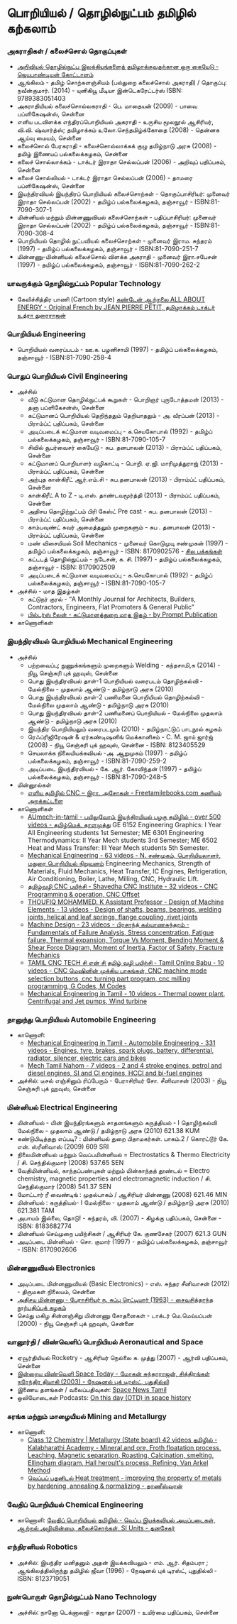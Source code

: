  # பொறியியல் / தொழில்நுட்பம் தமிழில் கற்கலாம்
 ### அகராதிகள் / கலைச்சொல் தொகுப்புகள்
  * [அறிவியல் தொழில்நுட்ப இலக்கியங்களைத் தமிழாக்குவதற்கான ஒரு கையேடு - ஜெயபாண்டியன் கோட்டாளம்](https://drive.google.com/file/d/0BzwpbxABzaV5SzVpQ24tY0NGVXc/edit)
  * ஆங்கிலம் - தமிழ் சொற்களஞ்சியம் (பல்துறை கலைச்சொல் அகராதி)  /  தொகுப்பு: நவீன்குமார்.  (2014) - யுனிகியூ மீடியா இன்டெகரேட்டர்ஸ் ISBN: 9789383051403
  * அகராதியியல் கலைச்சொல்லகராதி - பெ. மாதையன் (2009) - பாவை பப்ளிகேஷன்ஸ், சென்னை
  * எளிய படவிளக்க எந்திரப்பொறியியல் அகராதி - உருசிய மூலநூல் ஆசிரியர், வி.வி. ஷ்வார்த்ஸ்;  தமிழாக்கம் உலோ.செந்தமிழ்க்கோதை (2008) - தென்னக ஆய்வு மையம், சென்னை
  * கலைச்சொல் பேரகராதி - கலைச்சொல்லாக்கக் குழு தமிழ்நாடு அரசு  (2008) - தமிழ் இணையப் பல்கலைக்கழகம், சென்னை
  * கலைச் சொல்லாக்கம் - டாக்டர் இராதா செல்லப்பன் (2006) - அறிவுப் பதிப்பகம், சென்னை
  * கலைச் சொல்லியல் - டாக்டர் இராதா செல்லப்பன் (2006) - தாமரை பப்ளிகேஷன்ஸ், சென்னை 
  * இயந்திரவியல் இயந்திரப் பொறியியல் கலைச்சொற்கள் - தொகுப்பாசிரியர்: முனைவர் இராதா செல்லப்பன் (2002) - தமிழ்ப் பல்கலைக்கழகம், தஞ்சாவூர் -  ISBN:81-7090-307-1
  * மின்னியல் மற்றும் மின்னணுவியல் கலைச்சொற்கள் - பதிப்பாசிரியர்: முனைவர் இராதா செல்லப்பன் (2002) - தமிழ்ப் பல்கலைக்கழகம், தஞ்சாவூர் - ISBN:81-7090-308-4
  * பொறியியல் தொழில் நுட்பவியல் கலைச்சொற்கள் - முனைவர் இராம. சுந்தரம் (1997) - தமிழ்ப் பல்கலைக்கழகம், தஞ்சாவூர் - ISBN:81-7090-251-7
  * மின்னணு-மின்னியல் கலைச்சொல் விளக்க அகராதி - முனைவர் இரா.சபேசன் (1997) - தமிழ்ப் பல்கலைக்கழகம், தஞ்சாவூர் - ISBN:81-7090-262-2
 ### யாவருக்கும் தொழில்நுட்பம் Popular Technology
   * கேலிச்சித்திர பாணி (Cartoon style) [கண்டேன் ஆற்றலை ALL ABOUT ENERGY - Original French by JEAN PIERRE PETIT, தமிழாக்கம் டாக்டர் உத்ரா துரைராஜன்](https://archive.org/details/AllAboutEnergy-Tamil-JeanPierrePetit)
 ### பொறியியல் Engineering
   * பொறியியல் வரைப்படம் - ஊ.க. பழனிசாமி (1997) - தமிழ்ப் பல்கலைக்கழகம், தஞ்சாவூர் - ISBN:81-7090-258-4
 ### பொதுப் பொறியியல் Civil Engineering
   * அச்சில்
     * வீடு கட்டுமான தொழில்நுட்பக் கூறுகள் - பொறிஞர் புருடோத்தமன்  (2013) - தனா பப்ளிகேசன்ஸ், சென்னை
     * கட்டுமானப் பொறியியல் தெறிந்ததும் தெறியாததும் - அ. வீரப்பன்  (2013) - பிராம்ப்ட் பதிப்பகம், சென்னை
     * அடிப்படைக் கட்டுமான வடிவமைப்பு - க.செயகோபால் (1992) - தமிழ்ப் பல்கலைக்கழகம், தஞ்சாவூர் - ISBN:81-7090-105-7
     * சிவில் சூபர்வைசர் கையேடு - சுப. தனபாலன்  (2013) - பிராம்ப்ட் பதிப்பகம், சென்னை
     * கட்டுமானப் பொறியாளர் வழிகாட்டி - பொறி. ஏ.ஜி. மாரிமுத்துராஜ்  (2013) - பிராம்ப்ட் பதிப்பகம், சென்னை
     * அற்புத கான்கிரீட் ஆர்.எம்.சி  - சுப.தனபாலன்  (2013) - பிராம்ப்ட் பதிப்பகம், சென்னை
     * கான்கிரீட் A to Z  -  டி.எஸ். தாண்டவமூர்த்தி  (2013) - பிராம்ப்ட் பதிப்பகம், சென்னை
     * அதிசய தொழிற்நுட்பம் பிரி கேஸ்ட் Pre cast -  சுப. தனபாலன்  (2013) - பிராம்ப்ட் பதிப்பகம், சென்னை
     * காம்பவுண்ட் சுவர் அமைத்தலும் முறைகளும்  -  சுப . தனபாலன்  (2013) - பிராம்ப்ட் பதிப்பகம், சென்னை
     * மண் விசையியல் Soil Mechanics - முனைவர் கொடுமுடி சண்முகன்  (1997) - தமிழ்ப் பல்கலைக்கழகம், தஞ்சாவூர் - ISBN: 8170902576 - [சில பக்கங்கள்](https://github.com/AshokR/tech-in-tamil/tree/master/Resources/Soil%20Mechanics)
     * கட்டடத் தொழில்நுட்பம் - நடேசன், சு. சி. (1997) - தமிழ்ப் பல்கலைக்கழகம், தஞ்சாவூர் - ISBN: 8170902509
     * அடிப்படைக் கட்டுமான வடிவமைப்பு - க.செயகோபால் (1992) - தமிழ்ப் பல்கலைக்கழகம், தஞ்சாவூர் - ISBN:81-7090-105-7
   * அச்சில் - மாத இதழ்கள்
     * கட்டுநர் குரல் - “A Monthly Journal for Architects, Builders, Contractors, Engineers, Flat Promoters & General Public”
     * [பில்டர்ஸ் லைன் - கட்டுமானத்துறை மாத இதழ் - by Prompt Publication](http://www.buildersline.in/)
   * காணொளிகள்
 ### இயந்திரவியல் பொறியியல் Mechanical Engineering
   * அச்சில்
     * பற்றவைப்பு; நுணுக்கங்களும் முறைகளும் Welding - கந்தசாமி,சு  (2014) - நியூ செஞ்சுரி புக் ஹவுஸ், சென்னை
     * பொது இயந்திரவியல் தாள்-1 பொறியியல் வரைபடம் தொழிற்கல்வி - மேல்நிலை - முதலாம் ஆண்டு - தமிழ்நாடு அரசு  (2010) 
     * பொது இயந்திரவியல் தாள்-2 பணிமனை பொறியியல் தொழிற்கல்வி - மேல்நிலை முதலாம் ஆண்டு - தமிழ்நாடு அரசு  (2010) 
     * பொது இயந்திரவியல் தாள்-2 பணிமனைப் பொறியியல் - மேல்நிலை முதலாம் ஆண்டு - தமிழ்நாடு அரசு  (2010)
     * இயந்திர பொறியியலும் வரைபடமும் (2010) - தமிழ்நாட்டுப் பாடநூல் கழகம்     
     * ரெஃப்ரிஜிரேஷன் & ஏர்கண்டிஷனிங் மெக்கானிசம் - C. M. ஜாய் ஜார்ஜ்  (2008) - நியூ செஞ்சுரி புக் ஹவுஸ், சென்னை - ISBN: 8123405529 
     * செயலாக்க நிலையியக்கவியல் -அ. ஆறுமுகம் (1997) - தமிழ்ப் பல்கலைக்கழகம், தஞ்சாவூர் - ISBN:81-7090-259-2
     * அடிப்படை இயந்திரவியல் - கே. ஆர். கோவிந்தன் (1997) - தமிழ்ப் பல்கலைக்கழகம், தஞ்சாவூர் - ISBN:81-7090-248-5
   * மின்னூல்கள்
     * [எளிய தமிழில் CNC  – இரா. அசோகன் - Freetamilebooks.com கணியம் அறக்கட்டளை](https://freetamilebooks.com/ebooks/cnc/)
   * காணொளிகள்
     * [AUmech-in-tamil - பயிலுவோம் இயந்திரயியல் பழகு தமிழில் - over 500 videos - தமிழ்மெக். தாளமுத்து](https://www.youtube.com/channel/UCLzsO1SJl5nD47WwmrR5D6Q/videos) 
GE 6152 Engineering Graphics: I Year All Engineering students 1st Semester;
ME 6301 Engineering Thermodynamics: II Year Mech students 3rd Semester;
ME 6502 Heat and Mass Transfer: III Year Mech students 5th Semester.
     * [Mechanical Engineering - 63 videos - N. சண்முகம், பொறியியலாளர், மதுரை பொறியியல் நிறுவனம்](https://www.youtube.com/user/maduraiengineering/videos?view=0&sort=dd&flow=grid)
     Engineering Mechanics, Strength of Materials, Fluid Mechanics, Heat Transfer, IC Engines, Refrigeration, Air Conditioning, Boiler, Lathe, Milling, CNC, Hydraulic Lift.
     * [தமிழ்வழி CNC பயிற்சி - Shavedha CNC Institute - 32 videos - CNC Programming & operation, CNC Offset](https://www.youtube.com/channel/UCn5hz3CIRfQtfbhZXbW_KbA/videos)
     * [THOUFIQ MOHAMMED. K Assistant Professor - Design of Machine Elements - 13 videos - Design of shafts, beams, bearings, welding joints, helical and leaf springs, flange coupling, rivet joints](https://www.youtube.com/playlist?list=PL8EJqJaNKpjW8Qka2MatntptB3_Gt180L)
     * [Machine Design - 23 videos - பிரசாந்த் கல்யாணசுந்தரம் - Fundamentals of Failure Analysis, Stress concentration, Fatigue failure, Thermal expansion, Torque Vs Moment, Bending Moment & Shear Force Diagram, Moment of Inertia, Factor of Safety, Fracture Mechanics](https://www.youtube.com/playlist?list=PLGPnYKI27nXqZYdtJxL-hHYwdf5Q_7eKC)
     * [TAMIL CNC TECH சி என் சி தமிழ் வழி பயிற்சி - Tamil Online Babu - 10 videos - CNC மெஷினின் முக்கிய பாகங்கள், CNC machine mode selection buttons, cnc turning part program, cnc milling programming, G Codes, M Codes](https://www.youtube.com/channel/UC14FTmf53oo_nixzCghVFQA/videos)
     * [Mechanical Engineering in Tamil - 10 videos - Thermal power plant, Centrifugal and Jet pumps, Wind turbine](https://www.youtube.com/channel/UCCZNyXp_n_nwUl7_8l4tkJg/playlists)
 ### தானுந்து பொறியியல் Automobile Engineering  
   * காணொளி: 
     * [Mechanical Engineering in Tamil - Automobile Engineering - 331 videos - Engines, tyre, brakes, spark plugs, battery, differential, radiator, silencer, electric cars and bikes](https://www.youtube.com/playlist?list=PL_cqYaRSlQatG9xTLerabnBxEbN1MxRbR)
     * [Mech Tamil Nahom - 7 videos - 2 and 4 stroke engines, petrol and diesel engines, SI and CI engines, HCCI and bi-fuel engines](https://www.youtube.com/playlist?list=PL14KfBIPVoN8Afw6_8AGcaIMtfzvZXiNY)
   * அச்சில்: டீசல் எஞ்சினும் ரிப்பேரும் - பேராசிரியர் சோ. சீனிவாசன்  (2003) - நியூ செஞ்சுரி புக் ஹவுஸ், சென்னை
 ### மின்னியல் Electrical Engineering
   * மின்னியல் - மின் இயந்திரங்களும் சாதனங்களும் கருத்தியல் - I தொழிற்கல்வி மேல்நிலை - முதலாம் ஆண்டு  /  தமிழ்நாடு அரசு  (2010) 621.38 KUM
   * கண்டுபிடித்தது எப்படி? : மின்னியல் துறை பிதாமகர்கள். பாகம்.2  /  கொரட்டூர் கே. என். ஸ்ரீனிவாஸ்  (2009) 609 SRI
   * நிலைமின்னியல் மற்றும் வெப்பமின்னியல் = Electrostatics & Thermo Electricity  /  சி. செந்தில்குமார்  (2008) 537.65 SEN
   * வேதிமின்னியல், காந்தப்பண்புகள் மற்றும் மின்காந்தத் தூண்டல் = Electro chemistry, magnetic properties and electromagnetic induction  /  சி. செந்தில்குமார்  (2008) 541.37 SEN
   * மோட்டார் ரீ வைண்டிங் : முதல்பாகம்  /  ஆசிரியர் மின்னணு  (2008) 621.46 MIN
   * மின்னியல் : கருத்தியல்- I மேல்நிலை - முதலாம் ஆண்டு  /  தமிழ்நாடு அரசு  (2010) 621.381 TAM
   * அபாயம் இல்லை, தொடு! - சுந்தரம், வி. (2007) - கிழக்கு பதிப்பகம், சென்னை - ISBN: 8183682774	
   * மின்னியல் செய்முறை பயிற்சிகள்  /  ஆசிரியர் கே. குணசேகர்  (2007) 621.3 GUN
   * அடிப்படை மின்னியல்  -  சொ. குமார் (1997) - தமிழ்ப் பல்கலைக்கழகம், தஞ்சாவூர் - ISBN: 8170902606
 ### மின்னணுவியல் Electronics
   * அடிப்படை மின்னணுவியல் (Basic Electronics) - எஸ். சுந்தர சீனிவாசன் (2012) - திருமகள் நிலையம், சென்னை
   * [அதிசய மின்னணு - பேராசிரியர் ந. சுப்பு ரெட்டியார் (1963) - சைவசித்தாந்த நூற்பதிப்புக் கழகம்](http://www.tamilvu.org/library/nationalized/pdf/35-subbureddiyar/476-adisiyaminanu.pdf)
   * செய்து மகிழ சின்னஞ்சிறு மின்னணு சோதனைகள் - டாக்டர் மெ.மெய்யப்பன் (2000) - நியூ செஞ்சுரி புக் ஹவுஸ், சென்னை
 ### வானூர்தி / விண்வெளிப் பொறியியல் Aeronautical and Space
   * ஏவூர்தியியல் Rocketry - ஆசிரியர் நெல்லை சு. முத்து  (2007) - ஆர்வி பதிப்பகம், சென்னை
   * [இன்றைய விண்வெளி Space Today - மோகன் சுந்தரராஜன், சித்திரங்கள் நரேந்திர தியாகி (2003) - நேஷனல் புக் டிரஸ்ட், புதுதில்லி](https://archive.org/details/in.ernet.dli.2015.287688)
   * இணைய தளங்கள் / வலைப்பதிவுகள்: [Space News Tamil](https://spacenewstamil.com/)
   * ஒலியோடைகள் Podcasts: [On this day (OTD) in space history](https://spacenewstamil.com/tag/otd-tamil/)
 ### சுரங்க மற்றும் மாழையியல் Mining and Metallurgy
   * காணொளி: 
     * [Class 12 Chemistry | Metallurgy (State board) 42 videos தமிழில் - Kalabharathi Academy -
Mineral and ore, Froth floatation process, Leaching, Magnetic separation, Roasting, Calcination, smelting, Ellingham diagram, Hall heroult's process, Refining, Van Arkel Method](https://www.youtube.com/playlist?list=PLCATGF9qVeC62H0WxnxKYmBNS1FU64z3N)
     * [வெப்பப் பதனிடல் Heat treatment - improving the property of metals by hardening, annealing & normalizing - தரணீஸ்வரன்](https://www.youtube.com/watch?v=i1Y2mek9ovo)
 ### வேதிப் பொறியியல் Chemical Engineering
   * காணொளி: [வேதிப் பொறியியல் தமிழில் - வெப்ப இயக்கவியல் அடிப்படைகள், ஆற்றல் அழிவின்மை, கலைச்சொற்கள், SI Units - தனசேகர்](https://www.youtube.com/channel/UCq6CaqP9Udf_ZtyowjOAQqQ/videos)     
 ### எந்திரனியல் Robotics
   * அச்சில்: இயந்திர மனிதனும் அதன் இயக்கவியலும் - எம். ஆர். சிதம்பரா ; ஆங்கிலத்திலிருந்து தமிழில் ஜீவா  (1996) - நேஷனல் புக் டிரஸ்ட், புதுதில்லி - ISBN: 8123719051
 ### நுண்பொருள் தொழில்நுட்பம் Nano Technology
   * அச்சில்: நானோ டெக்னாலஜி - சுஜாதா (2007) - உயிர்மை பதிப்பகம், சென்னை
